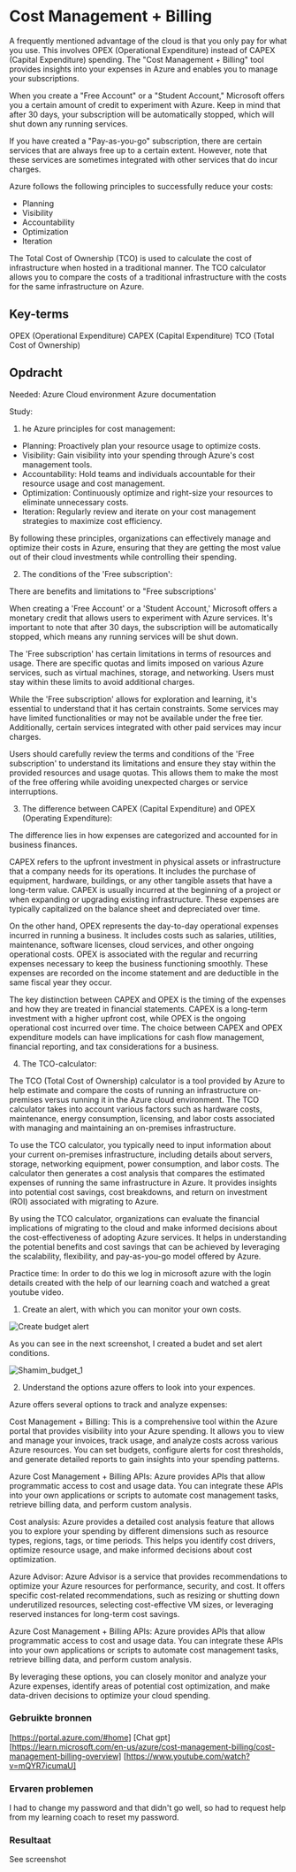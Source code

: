 # Cost Management + Billing

A frequently mentioned advantage of the cloud is that you only pay for what you use. This involves OPEX (Operational Expenditure) instead of CAPEX (Capital Expenditure) spending. The "Cost Management + Billing" tool provides insights into your expenses in Azure and enables you to manage your subscriptions.

When you create a "Free Account" or a "Student Account," Microsoft offers you a certain amount of credit to experiment with Azure. Keep in mind that after 30 days, your subscription will be automatically stopped, which will shut down any running services.

If you have created a "Pay-as-you-go" subscription, there are certain services that are always free up to a certain extent. However, note that these services are sometimes integrated with other services that do incur charges.

Azure follows the following principles to successfully reduce your costs:

- Planning
- Visibility
- Accountability
- Optimization
- Iteration


The Total Cost of Ownership (TCO) is used to calculate the cost of infrastructure when hosted in a traditional manner. The TCO calculator allows you to compare the costs of a traditional infrastructure with the costs for the same infrastructure on Azure.

## Key-terms

OPEX (Operational Expenditure)
CAPEX (Capital Expenditure)
TCO (Total Cost of Ownership)

## Opdracht

Needed:
Azure Cloud environment
Azure documentation

Study:

1. he Azure principles for cost management:

- Planning: Proactively plan your resource usage to optimize costs.
- Visibility: Gain visibility into your spending through Azure's cost management tools.
- Accountability: Hold teams and individuals accountable for their resource usage and cost management.
- Optimization: Continuously optimize and right-size your resources to eliminate unnecessary costs.
- Iteration: Regularly review and iterate on your cost management strategies to maximize cost efficiency.

By following these principles, organizations can effectively manage and optimize their costs in Azure, ensuring that they are getting the most value out of their cloud investments while controlling their spending.

2. The conditions of the 'Free subscription':

There are benefits and limitations to "Free subscriptions'

When creating a 'Free Account' or a 'Student Account,' Microsoft offers a monetary credit that allows users to experiment with Azure services. It's important to note that after 30 days, the subscription will be automatically stopped, which means any running services will be shut down.

The 'Free subscription' has certain limitations in terms of resources and usage. There are specific quotas and limits imposed on various Azure services, such as virtual machines, storage, and networking. Users must stay within these limits to avoid additional charges.

While the 'Free subscription' allows for exploration and learning, it's essential to understand that it has certain constraints. Some services may have limited functionalities or may not be available under the free tier. Additionally, certain services integrated with other paid services may incur charges.

Users should carefully review the terms and conditions of the 'Free subscription' to understand its limitations and ensure they stay within the provided resources and usage quotas. This allows them to make the most of the free offering while avoiding unexpected charges or service interruptions.

3. The difference between CAPEX (Capital Expenditure) and OPEX (Operating Expenditure):

The difference lies in how expenses are categorized and accounted for in business finances.

CAPEX refers to the upfront investment in physical assets or infrastructure that a company needs for its operations. It includes the purchase of equipment, hardware, buildings, or any other tangible assets that have a long-term value. CAPEX is usually incurred at the beginning of a project or when expanding or upgrading existing infrastructure. These expenses are typically capitalized on the balance sheet and depreciated over time.

On the other hand, OPEX represents the day-to-day operational expenses incurred in running a business. It includes costs such as salaries, utilities, maintenance, software licenses, cloud services, and other ongoing operational costs. OPEX is associated with the regular and recurring expenses necessary to keep the business functioning smoothly. These expenses are recorded on the income statement and are deductible in the same fiscal year they occur.

The key distinction between CAPEX and OPEX is the timing of the expenses and how they are treated in financial statements. CAPEX is a long-term investment with a higher upfront cost, while OPEX is the ongoing operational cost incurred over time. The choice between CAPEX and OPEX expenditure models can have implications for cash flow management, financial reporting, and tax considerations for a business.

4. The TCO-calculator:

The TCO (Total Cost of Ownership) calculator is a tool provided by Azure to help estimate and compare the costs of running an infrastructure on-premises versus running it in the Azure cloud environment. The TCO calculator takes into account various factors such as hardware costs, maintenance, energy consumption, licensing, and labor costs associated with managing and maintaining an on-premises infrastructure.

To use the TCO calculator, you typically need to input information about your current on-premises infrastructure, including details about servers, storage, networking equipment, power consumption, and labor costs. The calculator then generates a cost analysis that compares the estimated expenses of running the same infrastructure in Azure. It provides insights into potential cost savings, cost breakdowns, and return on investment (ROI) associated with migrating to Azure.

By using the TCO calculator, organizations can evaluate the financial implications of migrating to the cloud and make informed decisions about the cost-effectiveness of adopting Azure services. It helps in understanding the potential benefits and cost savings that can be achieved by leveraging the scalability, flexibility, and pay-as-you-go model offered by Azure.


Practice time:
 In order to do this we log in microsoft azure with the login details created with the help of our learning coach and watched a great youtube video.
 
1. Create an alert, with which you can monitor your own costs.

![Create budget alert](/00_includes/Cloud/Create%20budget%20alert.jpg)

As you can see in the next screenshot, I created a budet and set alert conditions.

![Shamim_budget_1](/00_includes/Cloud/Shamim_budget_1.jpg)

2. Understand the options azure offers to look into your expences.

Azure offers several options to track and analyze expenses:

Cost Management + Billing: This is a comprehensive tool within the Azure portal that provides visibility into your Azure spending. It allows you to view and manage your invoices, track usage, and analyze costs across various Azure resources. You can set budgets, configure alerts for cost thresholds, and generate detailed reports to gain insights into your spending patterns.

Azure Cost Management + Billing APIs: Azure provides APIs that allow programmatic access to cost and usage data. You can integrate these APIs into your own applications or scripts to automate cost management tasks, retrieve billing data, and perform custom analysis.

Cost analysis: Azure provides a detailed cost analysis feature that allows you to explore your spending by different dimensions such as resource types, regions, tags, or time periods. This helps you identify cost drivers, optimize resource usage, and make informed decisions about cost optimization.

Azure Advisor: Azure Advisor is a service that provides recommendations to optimize your Azure resources for performance, security, and cost. It offers specific cost-related recommendations, such as resizing or shutting down underutilized resources, selecting cost-effective VM sizes, or leveraging reserved instances for long-term cost savings.

Azure Cost Management + Billing APIs: Azure provides APIs that allow programmatic access to cost and usage data. You can integrate these APIs into your own applications or scripts to automate cost management tasks, retrieve billing data, and perform custom analysis.

By leveraging these options, you can closely monitor and analyze your Azure expenses, identify areas of potential cost optimization, and make data-driven decisions to optimize your cloud spending.


### Gebruikte bronnen

[https://portal.azure.com/#home]
[Chat gpt]
[https://learn.microsoft.com/en-us/azure/cost-management-billing/cost-management-billing-overview]
[https://www.youtube.com/watch?v=mQYR7icumaU]




### Ervaren problemen

I had to change my password and that didn't go well, so had to request help from my learning coach to reset my password.

### Resultaat
See screenshot